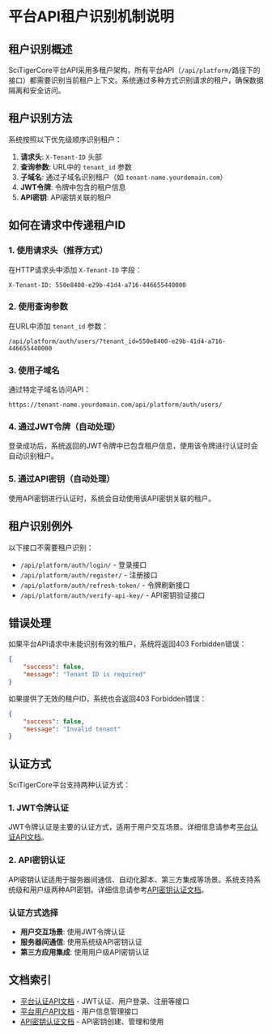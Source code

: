 # 平台API租户识别机制说明

## 租户识别概述

SciTigerCore平台API采用多租户架构，所有平台API（`/api/platform/`路径下的接口）都需要识别当前租户上下文。系统通过多种方式识别请求的租户，确保数据隔离和安全访问。

## 租户识别方法

系统按照以下优先级顺序识别租户：

1. **请求头**: `X-Tenant-ID` 头部
2. **查询参数**: URL中的 `tenant_id` 参数
3. **子域名**: 通过子域名识别租户（如 `tenant-name.yourdomain.com`）
4. **JWT令牌**: 令牌中包含的租户信息
5. **API密钥**: API密钥关联的租户

## 如何在请求中传递租户ID

### 1. 使用请求头（推荐方式）

在HTTP请求头中添加 `X-Tenant-ID` 字段：

```
X-Tenant-ID: 550e8400-e29b-41d4-a716-446655440000
```

### 2. 使用查询参数

在URL中添加 `tenant_id` 参数：

```
/api/platform/auth/users/?tenant_id=550e8400-e29b-41d4-a716-446655440000
```

### 3. 使用子域名

通过特定子域名访问API：

```
https://tenant-name.yourdomain.com/api/platform/auth/users/
```

### 4. 通过JWT令牌（自动处理）

登录成功后，系统返回的JWT令牌中已包含租户信息，使用该令牌进行认证时会自动识别租户。

### 5. 通过API密钥（自动处理）

使用API密钥进行认证时，系统会自动使用该API密钥关联的租户。

## 租户识别例外

以下接口不需要租户识别：

- `/api/platform/auth/login/` - 登录接口
- `/api/platform/auth/register/` - 注册接口
- `/api/platform/auth/refresh-token/` - 令牌刷新接口
- `/api/platform/auth/verify-api-key/` - API密钥验证接口

## 错误处理

如果平台API请求中未能识别有效的租户，系统将返回403 Forbidden错误：

```json
{
    "success": false,
    "message": "Tenant ID is required"
}
```

如果提供了无效的租户ID，系统也会返回403 Forbidden错误：

```json
{
    "success": false,
    "message": "Invalid tenant"
}
```

## 认证方式

SciTigerCore平台支持两种认证方式：

### 1. JWT令牌认证

JWT令牌认证是主要的认证方式，适用于用户交互场景。详细信息请参考[平台认证API文档](./auth_api.md)。

### 2. API密钥认证

API密钥认证适用于服务器间通信、自动化脚本、第三方集成等场景。系统支持系统级和用户级两种API密钥。详细信息请参考[API密钥认证文档](./api_key_auth.md)。

### 认证方式选择

- **用户交互场景**: 使用JWT令牌认证
- **服务器间通信**: 使用系统级API密钥认证
- **第三方应用集成**: 使用用户级API密钥认证

## 文档索引

- [平台认证API文档](./auth_api.md) - JWT认证、用户登录、注册等接口
- [平台用户API文档](./user_api.md) - 用户信息管理接口
- [API密钥认证文档](./api_key_auth.md) - API密钥创建、管理和使用 